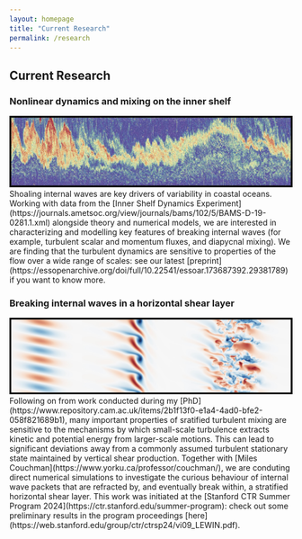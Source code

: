 ```yaml
---
layout: homepage
title: "Current Research"
permalink: /research
---
```


## Current Research

### Nonlinear dynamics and mixing on the inner shelf
<img width="1378" alt="image" src="./assets/img/innershelf_picture.jpg" />
Shoaling internal waves are key drivers of variability in coastal oceans. Working with data from the [Inner Shelf Dynamics Experiment](https://journals.ametsoc.org/view/journals/bams/102/5/BAMS-D-19-0281.1.xml) alongside theory and numerical models, we are interested in characterizing and modelling key features of breaking internal waves (for example, turbulent scalar and momentum fluxes, and diapycnal mixing). We are finding that the turbulent dynamics are sensitive to properties of the flow over a wide range of scales: see our latest [preprint](https://essopenarchive.org/doi/full/10.22541/essoar.173687392.29381789) if you want to know more.

### Breaking internal waves in a horizontal shear layer
<img width="1378" alt="image" src="./assets/img/horizontalshear_picture.jpg" />
Following on from work conducted during my [PhD](https://www.repository.cam.ac.uk/items/2b1f13f0-e1a4-4ad0-bfe2-058f821689b1), many important properties of sratified turbulent mixing are sensitive to the mechanisms by which small-scale turbulence extracts kinetic and potential energy from larger-scale motions. This can lead to significant deviations away from a commonly assumed turbulent stationary state maintained by vertical shear production. Together with [Miles Couchman](https://www.yorku.ca/professor/couchman/), we are conduting direct numerical simulations to investigate the curious behaviour of internal wave packets that are refracted by, and eventually break within, a stratified horizontal shear layer. This work was initiated at the [Stanford CTR Summer Program 2024](https://ctr.stanford.edu/summer-program): check out some preliminary results in the program proceedings [here](https://web.stanford.edu/group/ctr/ctrsp24/vi09_LEWIN.pdf).
